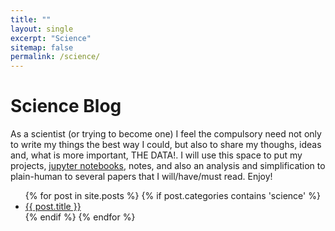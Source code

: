```yaml
---
title: ""
layout: single
excerpt: "Science"
sitemap: false
permalink: /science/
---
```


Science Blog
===============
As a scientist (or trying to become one) I feel the compulsory need not only to write my things the best way I could, but also to 
share my thoughs, ideas and, what is more important, THE DATA!.
I will use this space to put my projects, [jupyter notebooks](http://jupyter-notebook.readthedocs.io/en/latest/), notes, and also
an analysis and simplification to plain-human to several papers that I will/have/must read. Enjoy!






<ul>
  {% for post in site.posts %}
  	{% if post.categories contains 'science' %}
    	<li><a href="{{ post.url }}">{{ post.title }}</a></li>
    {% endif %}
  {% endfor %}
</ul>


